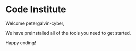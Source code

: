 # Code Institute

Welcome petergalvin-cyber,

We have preinstalled all of the tools you need to get started.

Happy coding!